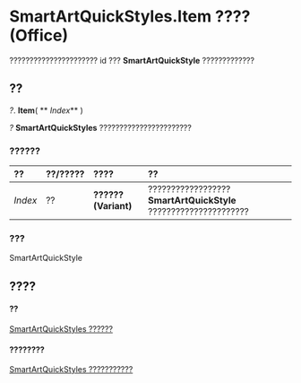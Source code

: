 
# SmartArtQuickStyles.Item ???? (Office)

?????????????????????? id ???  **SmartArtQuickStyle** ?????????????


## ??

 _?_. **Item**( ** _Index_** )

 _?_ **SmartArtQuickStyles** ???????????????????????


### ??????



|**??**|**??/?????**|**????**|**??**|
|:-----|:-----|:-----|:-----|
| _Index_|??|**?????? (Variant)**|?????????????????? **SmartArtQuickStyle** ??????????????????????|

### ???

SmartArtQuickStyle


## ????


#### ??


[SmartArtQuickStyles ??????](d488ac12-160b-c518-2b56-cc0a3a45c6b7.md)
#### ????????


[SmartArtQuickStyles ???????????](http://msdn.microsoft.com/library/ba7c9174-4f17-c144-f115-3b46991bc74c%28Office.15%29.aspx)